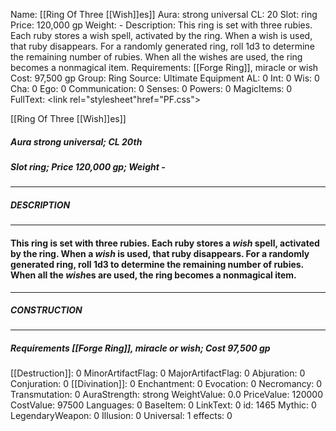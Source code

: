 Name: [[Ring Of Three [[Wish]]es]]
Aura: strong universal
CL: 20
Slot: ring
Price: 120,000 gp
Weight: -
Description: This ring is set with three rubies. Each ruby stores a wish spell, activated by the ring. When a wish is used, that ruby disappears. For a randomly generated ring, roll 1d3 to determine the remaining number of rubies. When all the wishes are used, the ring becomes a nonmagical item.
Requirements: [[Forge Ring]], miracle or wish
Cost: 97,500 gp
Group: Ring
Source: Ultimate Equipment
AL: 0
Int: 0
Wis: 0
Cha: 0
Ego: 0
Communication: 0
Senses: 0
Powers: 0
MagicItems: 0
FullText: <link rel="stylesheet"href="PF.css"><div class="heading"><p class="alignleft">[[Ring Of Three [[Wish]]es]]</p><div style="clear: both;"></div></div><div><h5><b>Aura </b>strong universal; <b>CL </b>20th</h5><h5><b>Slot </b>ring; <b>Price </b>120,000 gp; <b>Weight </b>-</h5></div><hr/><div><h5><b>DESCRIPTION</b></h5></div><hr/><div><h4><p>This ring is set with three rubies. Each ruby stores a <i>wish</i> spell, activated by the ring. When a <i>wish</i> is used, that ruby disappears. For a randomly generated ring, roll 1d3 to determine the remaining number of rubies. When all the <i>wish</i>es are used, the ring becomes a nonmagical item.</p></h4></div><hr/><div><h5><b>CONSTRUCTION</b></h5></div><hr/><div><h5><b>Requirements </b>[[Forge Ring]], <i>miracle or wish</i>; <b>Cost </b>97,500 gp</h5></div>
[[Destruction]]: 0
MinorArtifactFlag: 0
MajorArtifactFlag: 0
Abjuration: 0
Conjuration: 0
[[Divination]]: 0
Enchantment: 0
Evocation: 0
Necromancy: 0
Transmutation: 0
AuraStrength: strong
WeightValue: 0.0
PriceValue: 120000
CostValue: 97500
Languages: 0
BaseItem: 0
LinkText: 0
id: 1465
Mythic: 0
LegendaryWeapon: 0
Illusion: 0
Universal: 1
effects: 0
